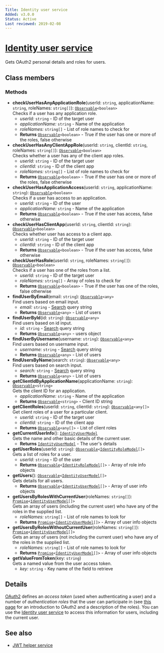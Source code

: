 ```yaml
---
Title: Identity user service
Added: v3.0.0
Status: Active
Last reviewed: 2019-02-08
---
```


# [Identity user service](../../lib/lib/core/userinfo/services/identity-user.service.ts "Defined in identity-user.service.ts")

Gets OAuth2 personal details and roles for users. 

## Class members

### Methods

-   **checkUserHasAnyApplicationRole**(userId: `string`, applicationName: `string`, roleNames: `string[]`): [`Observable`](http://reactivex.io/documentation/observable.html)`<boolean>`<br/>
    Checks if a user has any application role.
    -   _userId:_ `string`  - ID of the target user
    -   _applicationName:_ `string`  - Name of the application
    -   _roleNames:_ `string[]`  - List of role names to check for
    -   **Returns** [`Observable`](http://reactivex.io/documentation/observable.html)`<boolean>` - True if the user has one or more of the roles, false otherwise
-   **checkUserHasAnyClientAppRole**(userId: `string`, clientId: `string`, roleNames: `string[]`): [`Observable`](http://reactivex.io/documentation/observable.html)`<boolean>`<br/>
    Checks whether a user has any of the client app roles.
    -   _userId:_ `string`  - ID of the target user
    -   _clientId:_ `string`  - ID of the client app
    -   _roleNames:_ `string[]`  - List of role names to check for
    -   **Returns** [`Observable`](http://reactivex.io/documentation/observable.html)`<boolean>` - True if the user has one or more of the roles, false otherwise
-   **checkUserHasApplicationAccess**(userId: `string`, applicationName: `string`): [`Observable`](http://reactivex.io/documentation/observable.html)`<boolean>`<br/>
    Checks if a user has access to an application.
    -   _userId:_ `string`  - ID of the user
    -   _applicationName:_ `string`  - Name of the application
    -   **Returns** [`Observable`](http://reactivex.io/documentation/observable.html)`<boolean>` - True if the user has access, false otherwise
-   **checkUserHasClientApp**(userId: `string`, clientId: `string`): [`Observable`](http://reactivex.io/documentation/observable.html)`<boolean>`<br/>
    Checks whether user has access to a client app.
    -   _userId:_ `string`  - ID of the target user
    -   _clientId:_ `string`  - ID of the client app
    -   **Returns** [`Observable`](http://reactivex.io/documentation/observable.html)`<boolean>` - True if the user has access, false otherwise
-   **checkUserHasRole**(userId: `string`, roleNames: `string[]`): [`Observable`](http://reactivex.io/documentation/observable.html)`<boolean>`<br/>
    Checks if a user has one of the roles from a list.
    -   _userId:_ `string`  - ID of the target user
    -   _roleNames:_ `string[]`  - Array of roles to check for
    -   **Returns** [`Observable`](http://reactivex.io/documentation/observable.html)`<boolean>` - True if the user has one of the roles, false otherwise
-   **findUserByEmail**(email: `string`): [`Observable`](http://reactivex.io/documentation/observable.html)`<any>`<br/>
    Find users based on email input.
    -   _email:_ `string`  - [Search](../../lib/node_modules/@alfresco/js-api/src/api-legacy/legacy.ts) query string
    -   **Returns** [`Observable`](http://reactivex.io/documentation/observable.html)`<any>` - List of users
-   **findUserById**(id: `string`): [`Observable`](http://reactivex.io/documentation/observable.html)`<any>`<br/>
    Find users based on id input.
    -   _id:_ `string`  - [Search](../../lib/node_modules/@alfresco/js-api/src/api-legacy/legacy.ts) query string
    -   **Returns** [`Observable`](http://reactivex.io/documentation/observable.html)`<any>` - users object
-   **findUserByUsername**(username: `string`): [`Observable`](http://reactivex.io/documentation/observable.html)`<any>`<br/>
    Find users based on username input.
    -   _username:_ `string`  - [Search](../../lib/node_modules/@alfresco/js-api/src/api-legacy/legacy.ts) query string
    -   **Returns** [`Observable`](http://reactivex.io/documentation/observable.html)`<any>` - List of users
-   **findUsersByName**(search: `string`): [`Observable`](http://reactivex.io/documentation/observable.html)`<any>`<br/>
    Find users based on search input.
    -   _search:_ `string`  - [Search](../../lib/node_modules/@alfresco/js-api/src/api-legacy/legacy.ts) query string
    -   **Returns** [`Observable`](http://reactivex.io/documentation/observable.html)`<any>` - List of users
-   **getClientIdByApplicationName**(applicationName: `string`): [`Observable`](http://reactivex.io/documentation/observable.html)`<string>`<br/>
    Gets the client ID for an application.
    -   _applicationName:_ `string`  - Name of the application
    -   **Returns** [`Observable`](http://reactivex.io/documentation/observable.html)`<string>` - Client ID string
-   **getClientRoles**(userId: `string`, clientId: `string`): [`Observable`](http://reactivex.io/documentation/observable.html)`<any[]>`<br/>
    Get client roles of a user for a particular client.
    -   _userId:_ `string`  - ID of the target user
    -   _clientId:_ `string`  - ID of the client app
    -   **Returns** [`Observable`](http://reactivex.io/documentation/observable.html)`<any[]>` - List of client roles
-   **getCurrentUserInfo**(): [`IdentityUserModel`](../../lib/lib/core/userinfo/models/identity-user.model.ts)<br/>
    Gets the name and other basic details of the current user.
    -   **Returns** [`IdentityUserModel`](../../lib/lib/core/userinfo/models/identity-user.model.ts) - The user's details
-   **getUserRoles**(userId: `string`): [`Observable`](http://reactivex.io/documentation/observable.html)`<`[`IdentityRoleModel`](../../lib/lib/core/userinfo/models/identity-role.model.ts)`[]>`<br/>
    Gets a list of roles for a user.
    -   _userId:_ `string`  - ID of the user
    -   **Returns** [`Observable`](http://reactivex.io/documentation/observable.html)`<`[`IdentityRoleModel`](../../lib/lib/core/userinfo/models/identity-role.model.ts)`[]>` - Array of role info objects
-   **getUsers**(): [`Observable`](http://reactivex.io/documentation/observable.html)`<`[`IdentityUserModel`](../../lib/lib/core/userinfo/models/identity-user.model.ts)`[]>`<br/>
    Gets details for all users.
    -   **Returns** [`Observable`](http://reactivex.io/documentation/observable.html)`<`[`IdentityUserModel`](../../lib/lib/core/userinfo/models/identity-user.model.ts)`[]>` - Array of user info objects
-   **getUsersByRolesWithCurrentUser**(roleNames: `string[]`): [`Promise`](https://developer.mozilla.org/en-US/docs/Web/JavaScript/Guide/Using_promises)`<`[`IdentityUserModel`](../../lib/lib/core/userinfo/models/identity-user.model.ts)`[]>`<br/>
    Gets an array of users (including the current user) who have any of the roles in the supplied list.
    -   _roleNames:_ `string[]`  - List of role names to look for
    -   **Returns** [`Promise`](https://developer.mozilla.org/en-US/docs/Web/JavaScript/Guide/Using_promises)`<`[`IdentityUserModel`](../../lib/lib/core/userinfo/models/identity-user.model.ts)`[]>` - Array of user info objects
-   **getUsersByRolesWithoutCurrentUser**(roleNames: `string[]`): [`Promise`](https://developer.mozilla.org/en-US/docs/Web/JavaScript/Guide/Using_promises)`<`[`IdentityUserModel`](../../lib/lib/core/userinfo/models/identity-user.model.ts)`[]>`<br/>
    Gets an array of users (not including the current user) who have any of the roles in the supplied list.
    -   _roleNames:_ `string[]`  - List of role names to look for
    -   **Returns** [`Promise`](https://developer.mozilla.org/en-US/docs/Web/JavaScript/Guide/Using_promises)`<`[`IdentityUserModel`](../../lib/lib/core/userinfo/models/identity-user.model.ts)`[]>` - Array of user info objects
-   **getValueFromToken**(key: `string`)<br/>
    Gets a named value from the user access token.
    -   _key:_ `string`  - Key name of the field to retrieve

## Details

[OAuth2](https://oauth.net/2/) defines an _access token_ (used when
authenticating a user) and a number of _authentication roles_ that the user
can participate in (see
[this page](https://www.digitalocean.com/community/tutorials/an-introduction-to-oauth-2)
for an introduction to OAuth2 and a description of the roles). You can use the
[Identity user service](identity-user.service.md) to access this information for users, including the current user.

## See also

-   [JWT helper service](../core/jwt-helper.service.md)
